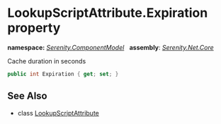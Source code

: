 # LookupScriptAttribute.Expiration property
**namespace:** *[Serenity.ComponentModel](../../README.md#serenity.componentmodel-namespace)*   **assembly**: *[Serenity.Net.Core](../../README.md)*

Cache duration in seconds

```csharp
public int Expiration { get; set; }
```

## See Also

* class [LookupScriptAttribute](../LookupScriptAttribute.md)